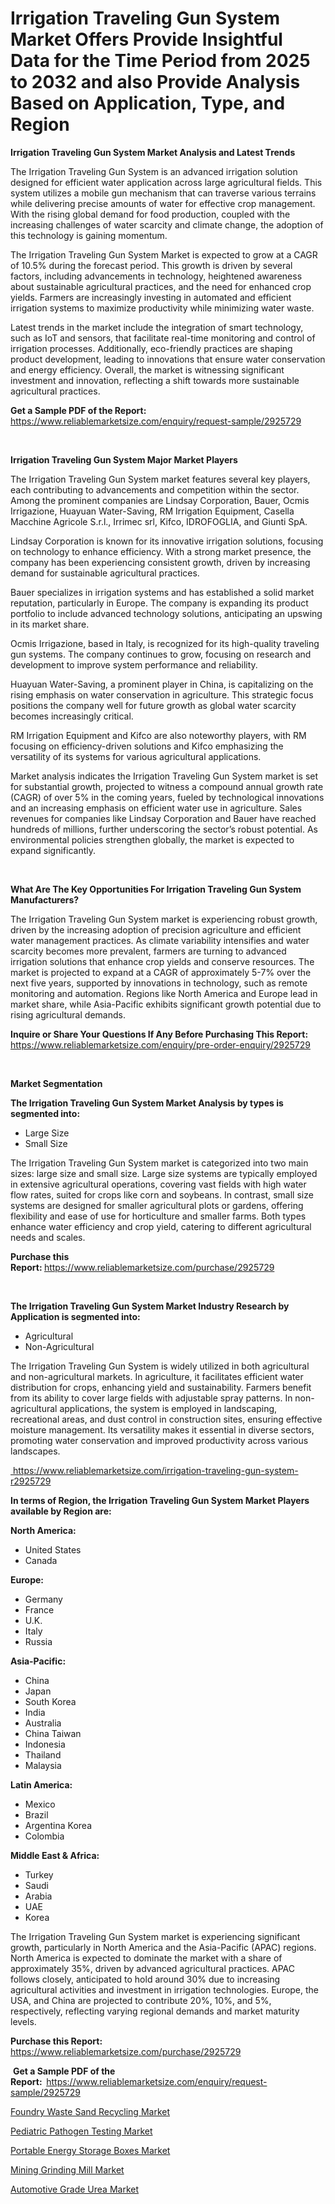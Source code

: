 <p><h1>Irrigation Traveling Gun System Market Offers Provide Insightful Data for the Time Period from 2025 to 2032 and also Provide Analysis Based on Application, Type, and Region</h1></p><p><strong>Irrigation Traveling Gun System Market Analysis and Latest Trends</strong></p>
<p><p>The Irrigation Traveling Gun System is an advanced irrigation solution designed for efficient water application across large agricultural fields. This system utilizes a mobile gun mechanism that can traverse various terrains while delivering precise amounts of water for effective crop management. With the rising global demand for food production, coupled with the increasing challenges of water scarcity and climate change, the adoption of this technology is gaining momentum.</p><p>The Irrigation Traveling Gun System Market is expected to grow at a CAGR of 10.5% during the forecast period. This growth is driven by several factors, including advancements in technology, heightened awareness about sustainable agricultural practices, and the need for enhanced crop yields. Farmers are increasingly investing in automated and efficient irrigation systems to maximize productivity while minimizing water waste.</p><p>Latest trends in the market include the integration of smart technology, such as IoT and sensors, that facilitate real-time monitoring and control of irrigation processes. Additionally, eco-friendly practices are shaping product development, leading to innovations that ensure water conservation and energy efficiency. Overall, the market is witnessing significant investment and innovation, reflecting a shift towards more sustainable agricultural practices.</p></p>
<p><strong>Get a Sample PDF of the Report:&nbsp;</strong> <a href="https://www.reliablemarketsize.com/enquiry/request-sample/2925729?utm_campaign=1898&utm_medium=2&utm_source=Github&utm_content=ia&utm_term=12032025&utm_id=irrigation-traveling-gun-system">https://www.reliablemarketsize.com/enquiry/request-sample/2925729</a></p>
<p>&nbsp;</p>
<p><strong>Irrigation Traveling Gun System Major Market Players</strong></p>
<p><p>The Irrigation Traveling Gun System market features several key players, each contributing to advancements and competition within the sector. Among the prominent companies are Lindsay Corporation, Bauer, Ocmis Irrigazione, Huayuan Water-Saving, RM Irrigation Equipment, Casella Macchine Agricole S.r.l., Irrimec srl, Kifco, IDROFOGLIA, and Giunti SpA.</p><p>Lindsay Corporation is known for its innovative irrigation solutions, focusing on technology to enhance efficiency. With a strong market presence, the company has been experiencing consistent growth, driven by increasing demand for sustainable agricultural practices.</p><p>Bauer specializes in irrigation systems and has established a solid market reputation, particularly in Europe. The company is expanding its product portfolio to include advanced technology solutions, anticipating an upswing in its market share. </p><p>Ocmis Irrigazione, based in Italy, is recognized for its high-quality traveling gun systems. The company continues to grow, focusing on research and development to improve system performance and reliability.</p><p>Huayuan Water-Saving, a prominent player in China, is capitalizing on the rising emphasis on water conservation in agriculture. This strategic focus positions the company well for future growth as global water scarcity becomes increasingly critical.</p><p>RM Irrigation Equipment and Kifco are also noteworthy players, with RM focusing on efficiency-driven solutions and Kifco emphasizing the versatility of its systems for various agricultural applications. </p><p>Market analysis indicates the Irrigation Traveling Gun System market is set for substantial growth, projected to witness a compound annual growth rate (CAGR) of over 5% in the coming years, fueled by technological innovations and an increasing emphasis on efficient water use in agriculture. Sales revenues for companies like Lindsay Corporation and Bauer have reached hundreds of millions, further underscoring the sector’s robust potential. As environmental policies strengthen globally, the market is expected to expand significantly.</p></p>
<p>&nbsp;</p>
<p><strong>What Are The Key Opportunities For Irrigation Traveling Gun System Manufacturers?</strong></p>
<p><p>The Irrigation Traveling Gun System market is experiencing robust growth, driven by the increasing adoption of precision agriculture and efficient water management practices. As climate variability intensifies and water scarcity becomes more prevalent, farmers are turning to advanced irrigation solutions that enhance crop yields and conserve resources. The market is projected to expand at a CAGR of approximately 5-7% over the next five years, supported by innovations in technology, such as remote monitoring and automation. Regions like North America and Europe lead in market share, while Asia-Pacific exhibits significant growth potential due to rising agricultural demands.</p></p>
<p><strong>Inquire or Share Your Questions If Any Before Purchasing This Report:</strong> <a href="https://www.reliablemarketsize.com/enquiry/pre-order-enquiry/2925729?utm_campaign=1898&utm_medium=2&utm_source=Github&utm_content=ia&utm_term=12032025&utm_id=irrigation-traveling-gun-system">https://www.reliablemarketsize.com/enquiry/pre-order-enquiry/2925729</a></p>
<p>&nbsp;</p>
<p><strong>Market Segmentation</strong></p>
<p><strong>The Irrigation Traveling Gun System Market Analysis by types is segmented into:</strong></p>
<p><ul><li>Large Size</li><li>Small Size</li></ul></p>
<p><p>The Irrigation Traveling Gun System market is categorized into two main sizes: large size and small size. Large size systems are typically employed in extensive agricultural operations, covering vast fields with high water flow rates, suited for crops like corn and soybeans. In contrast, small size systems are designed for smaller agricultural plots or gardens, offering flexibility and ease of use for horticulture and smaller farms. Both types enhance water efficiency and crop yield, catering to different agricultural needs and scales.</p></p>
<p><strong>Purchase this Report:&nbsp;</strong><a href="https://www.reliablemarketsize.com/purchase/2925729?utm_campaign=1898&utm_medium=2&utm_source=Github&utm_content=ia&utm_term=12032025&utm_id=irrigation-traveling-gun-system">https://www.reliablemarketsize.com/purchase/2925729</a></p>
<p>&nbsp;</p>
<p><strong>The Irrigation Traveling Gun System Market Industry Research by Application is segmented into:</strong></p>
<p><ul><li>Agricultural</li><li>Non-Agricultural</li></ul></p>
<p><p>The Irrigation Traveling Gun System is widely utilized in both agricultural and non-agricultural markets. In agriculture, it facilitates efficient water distribution for crops, enhancing yield and sustainability. Farmers benefit from its ability to cover large fields with adjustable spray patterns. In non-agricultural applications, the system is employed in landscaping, recreational areas, and dust control in construction sites, ensuring effective moisture management. Its versatility makes it essential in diverse sectors, promoting water conservation and improved productivity across various landscapes.</p></p>
<p><a href="https://www.reliablemarketsize.com/irrigation-traveling-gun-system-r2925729?utm_campaign=1898&utm_medium=2&utm_source=Github&utm_content=ia&utm_term=12032025&utm_id=irrigation-traveling-gun-system">&nbsp;https://www.reliablemarketsize.com/irrigation-traveling-gun-system-r2925729</a></p>
<p><strong>In terms of Region, the Irrigation Traveling Gun System Market Players available by Region are:</strong></p>
<p>
    <p> <strong> North America: </strong>
        <ul>
            <li>United States</li>
            <li>Canada</li>
        </ul>
        </p> 
    <p> <strong> Europe: </strong>
        <ul>
            <li>Germany</li>
            <li>France</li>
            <li>U.K.</li>
            <li>Italy</li>
            <li>Russia</li>
        </ul>
        </p> 
    <p> <strong> Asia-Pacific: </strong>
        <ul>
            <li>China</li>
            <li>Japan</li>
            <li>South Korea</li>
            <li>India</li>
            <li>Australia</li>
            <li>China Taiwan</li>
            <li>Indonesia</li>
            <li>Thailand</li>
            <li>Malaysia</li>
        </ul>
        </p> 
    <p> <strong> Latin America: </strong>
        <ul>
            <li>Mexico</li>
            <li>Brazil</li>
            <li>Argentina Korea</li>
            <li>Colombia</li>
        </ul>
        </p> 
    <p> <strong> Middle East & Africa: </strong>
        <ul>
            <li>Turkey</li>
            <li>Saudi</li>
            <li>Arabia</li>
            <li>UAE</li>
            <li>Korea</li>
        </ul>
    </p>
    </p>
<p><p>The Irrigation Traveling Gun System market is experiencing significant growth, particularly in North America and the Asia-Pacific (APAC) regions. North America is expected to dominate the market with a share of approximately 35%, driven by advanced agricultural practices. APAC follows closely, anticipated to hold around 30% due to increasing agricultural activities and investment in irrigation technologies. Europe, the USA, and China are projected to contribute 20%, 10%, and 5%, respectively, reflecting varying regional demands and market maturity levels.</p></p>
<p><strong>Purchase this Report: </strong><a href="https://www.reliablemarketsize.com/purchase/2925729?utm_campaign=1898&utm_medium=2&utm_source=Github&utm_content=ia&utm_term=12032025&utm_id=irrigation-traveling-gun-system">https://www.reliablemarketsize.com/purchase/2925729</a></p>
<p>&nbsp;<strong>Get a Sample PDF of the Report:&nbsp;&nbsp;</strong><a href="https://www.reliablemarketsize.com/enquiry/request-sample/2925729?utm_campaign=1898&utm_medium=2&utm_source=Github&utm_content=ia&utm_term=12032025&utm_id=irrigation-traveling-gun-system">https://www.reliablemarketsize.com/enquiry/request-sample/2925729</a></p>
<p><strong></strong></p>
<p><p><a href="https://github.com/rentzszaszjn/Market-Research-Report-List-1/blob/main/foundry-waste-sand-recycling-market.md?utm_campaign=1898&utm_medium=2&utm_source=Github&utm_content=ia&utm_term=12032025&utm_id=irrigation-traveling-gun-system">Foundry Waste Sand Recycling Market</a></p><p><a href="https://github.com/yenagmah/Market-Research-Report-List-1/blob/main/pediatric-pathogen-testing-market.md?utm_campaign=1898&utm_medium=2&utm_source=Github&utm_content=ia&utm_term=12032025&utm_id=irrigation-traveling-gun-system">Pediatric Pathogen Testing Market</a></p><p><a href="https://github.com/kevoncesya4j/Market-Research-Report-List-1/blob/main/portable-energy-storage-boxes-market.md?utm_campaign=1898&utm_medium=2&utm_source=Github&utm_content=ia&utm_term=12032025&utm_id=irrigation-traveling-gun-system">Portable Energy Storage Boxes Market</a></p><p><a href="https://github.com/omemaeuseda/Market-Research-Report-List-1/blob/main/mining-grinding-mill-market.md?utm_campaign=1898&utm_medium=2&utm_source=Github&utm_content=ia&utm_term=12032025&utm_id=irrigation-traveling-gun-system">Mining Grinding Mill Market</a></p><p><a href="https://github.com/sitarzerpa3d/Market-Research-Report-List-1/blob/main/automotive-grade-urea-market.md?utm_campaign=1898&utm_medium=2&utm_source=Github&utm_content=ia&utm_term=12032025&utm_id=irrigation-traveling-gun-system">Automotive Grade Urea Market</a></p></p>